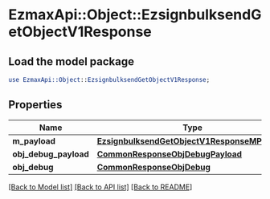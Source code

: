 # EzmaxApi::Object::EzsignbulksendGetObjectV1Response

## Load the model package
```perl
use EzmaxApi::Object::EzsignbulksendGetObjectV1Response;
```

## Properties
Name | Type | Description | Notes
------------ | ------------- | ------------- | -------------
**m_payload** | [**EzsignbulksendGetObjectV1ResponseMPayload**](EzsignbulksendGetObjectV1ResponseMPayload.md) |  | 
**obj_debug_payload** | [**CommonResponseObjDebugPayload**](CommonResponseObjDebugPayload.md) |  | [optional] 
**obj_debug** | [**CommonResponseObjDebug**](CommonResponseObjDebug.md) |  | [optional] 

[[Back to Model list]](../README.md#documentation-for-models) [[Back to API list]](../README.md#documentation-for-api-endpoints) [[Back to README]](../README.md)



